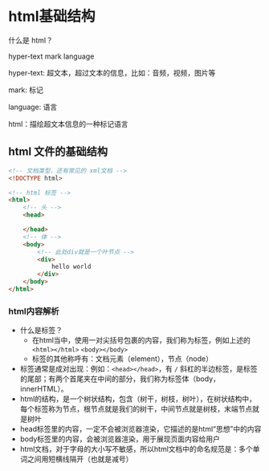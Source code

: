 # html基础结构

什么是 html？

hyper-text mark language

hyper-text: 超文本，超过文本的信息，比如：音频，视频，图片等

mark: 标记

language: 语言

html：描绘超文本信息的一种标记语言

## html 文件的基础结构
```html
<!-- 文档类型，还有常见的 xml文档 -->
<!DOCTYPE html>

<!-- html 标签 -->
<html>
    <!-- 头 -->
    <head>

    </head>
    <!-- 体 -->
    <body>
        <!-- 此处div就是一个叶节点 -->
        <div>
            hello world
        </div>
    </body>
</html>
```

### html内容解析

- 什么是标签？
    - 在html当中，使用一对尖括号包裹的内容，我们称为标签，例如上述的 `<html></html>` `<body></body>`
    - 标签的其他称呼有：文档元素（element），节点（node）
- 标签通常是成对出现：例如：`<head></head>`，有 `/` 斜杠的半边标签，是标签的尾部；有两个首尾夹在中间的部分，我们称为标签体（body，innerHTML）。
- html的结构，是一个树状结构，包含（树干，树枝，树叶），在树状结构中，每个标签称为节点，根节点就是我们的树干，中间节点就是树枝，末端节点就是树叶
- head标签里的内容，一定不会被浏览器渲染，它描述的是html“思想”中的内容
- body标签里的内容，会被浏览器渲染，用于展现页面内容给用户
- html文档，对于字母的大小写不敏感，所以html文档中的命名规范是：多个单词之间用短横线隔开（也就是减号）

